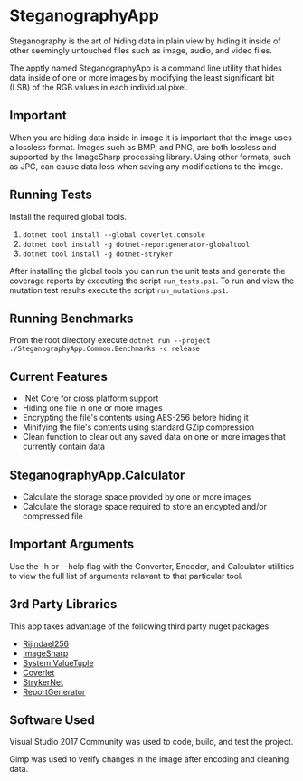 SteganographyApp
=====

Steganography is the art of hiding data in plain view by hiding it inside of other seemingly untouched files such as image, audio, and video files.

The apptly named SteganographyApp is a command line utility that hides data inside of one or more images by modifying the least significant bit (LSB) of the RGB values in each individual pixel.

Important
---
When you are hiding data inside in image it is important that the image uses a lossless format.
Images such as BMP, and PNG, are both lossless and supported by the ImageSharp processing library.
Using other formats, such as JPG, can cause data loss when saving any modifications to the image.

Running Tests
---
Install the required global tools.
1. `dotnet tool install --global coverlet.console`
2. `dotnet tool install -g dotnet-reportgenerator-globaltool`
3. `dotnet tool install -g dotnet-stryker`

After installing the global tools you can run the unit tests and generate the coverage reports by executing the script `run_tests.ps1`.
To run and view the mutation test results execute the script `run_mutations.ps1`.

Running Benchmarks
---
From the root directory execute `dotnet run --project ./SteganographyApp.Common.Benchmarks -c release`

Current Features
---
* .Net Core for cross platform support
* Hiding one file in one or more images
* Encrypting the file's contents using AES-256 before hiding it
* Minifying the file's contents using standard GZip compression
* Clean function to clear out any saved data on one or more images that currently contain data

SteganographyApp.Calculator
---
* Calculate the storage space provided by one or more images
* Calculate the storage space required to store an encypted and/or compressed file

Important Arguments
---
Use the -h or --help flag with the Converter, Encoder, and Calculator utilities to view the full list of arguments relavant to that particular tool.

3rd Party Libraries
---

This app takes advantage of the following third party nuget packages:

* [Rijindael256](https://github.com/2Toad/Rijndael256)
* [ImageSharp](https://github.com/JimBobSquarePants/ImageSharp)
* [System.ValueTuple](https://www.nuget.org/packages/System.ValueTuple/)
* [Coverlet](https://github.com/tonerdo/coverlet)
* [StrykerNet](https://github.com/stryker-mutator/stryker-net)
* [ReportGenerator](https://github.com/danielpalme/ReportGenerator)

Software Used
---

Visual Studio 2017 Community was used to code, build, and test the project.

Gimp was used to verify changes in the image after encoding and cleaning data.
